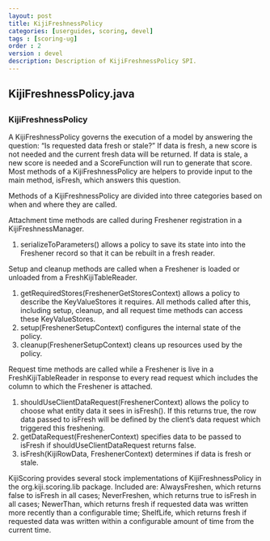 ```yaml
---
layout: post
title: KijiFreshnessPolicy
categories: [userguides, scoring, devel]
tags : [scoring-ug]
order : 2
version : devel
description: Description of KijiFreshnessPolicy SPI.
---
```


<div id="accordion-container">
  <h2 class="accordion-header"> KijiFreshnessPolicy.java </h2>
    <div class="accordion-content">
    <script src="http://gist-it.appspot.com/github/kijiproject/kiji-scoring/raw/{{site.scoring_devel_branch}}/src/main/java/org/kiji/scoring/KijiFreshnessPolicy.java"> </script>
  </div>
</div>

<h3 style="margin-top:0px;padding-top:10px;"> KijiFreshnessPolicy </h3>
A KijiFreshnessPolicy governs the execution of a model by answering the question: “Is requested data fresh or stale?” If data is fresh, a new score is not needed and the current fresh data will be returned. If data is stale, a new score is needed and a ScoreFunction will run to generate that score. Most methods of a KijiFreshnessPolicy are helpers to provide input to the main method, isFresh, which answers this question.

Methods of a KijiFreshnessPolicy are divided into three categories based on when and where they are called.

Attachment time methods are called during Freshener registration in a KijiFreshnessManager.

1. serializeToParameters() allows a policy to save its state into into the Freshener record so that it can be rebuilt in a fresh reader.

Setup and cleanup methods are called when a Freshener is loaded or unloaded from a FreshKijiTableReader.

1. getRequiredStores(FreshenerGetStoresContext) allows a policy to describe the KeyValueStores it requires. All methods called after this, including setup, cleanup, and all request time methods can access these KeyValueStores.
2. setup(FreshenerSetupContext) configures the internal state of the policy.
3. cleanup(FreshenerSetupContext) cleans up resources used by the policy.

Request time methods are called while a Freshener is live in a FreshKijiTableReader in response to every read request which includes the column to which the Freshener is attached.

1. shouldUseClientDataRequest(FreshenerContext) allows the policy to choose what entity data it sees in isFresh(). If this returns true, the row data passed to isFresh will be defined by the client’s data request which triggered this freshening.
2. getDataRequest(FreshenerContext) specifies data to be passed to isFresh if shouldUseClientDataRequest returns false.
3. isFresh(KijiRowData, FreshenerContext) determines if data is fresh or stale.

KijiScoring provides several stock implementations of KijiFreshnessPolicy in the org.kiji.scoring.lib package. Included are: AlwaysFreshen, which returns false to isFresh in all cases; NeverFreshen, which returns true to isFresh in all cases; NewerThan, which returns fresh if requested data was written more recently than a configurable time; ShelfLife, which returns fresh if requested data was written within a configurable amount of time from the current time.
